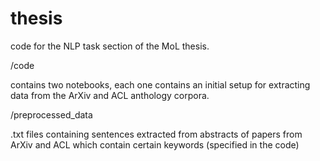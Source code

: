 # thesis
code for the NLP task section of the MoL thesis.

/code

contains two notebooks, each one contains an initial setup for extracting data from the ArXiv and ACL anthology corpora.

/preprocessed_data

.txt files containing sentences extracted from abstracts of papers from ArXiv and ACL which contain certain keywords (specified in the code) 